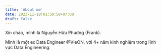 ```yaml
---
title: 'About me'
date: 2023-11-18T01:50:58+07:00
draft: false
---
```


Xin chào, mình là Nguyễn Hữu Phương (Frank).

Mình là một ex Data Engineer @VieON, với 4+ năm kinh nghiệm trong lĩnh vực Data Engineering.




